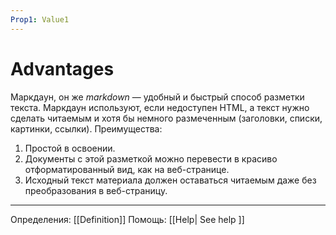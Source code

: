 ```yaml
---
Prop1: Value1
---
```


# Advantages
Маркдаун, он же *markdown* — удобный и быстрый способ разметки текста. Маркдаун используют, если недоступен HTML, а текст нужно сделать читаемым и хотя бы немного размеченным (заголовки, списки, картинки, ссылки). Преимущества:
1. Простой в освоении.
2. Документы с этой разметкой можно перевести в красиво отформатированный вид, как на веб-странице.
3. Исходный текст материала должен оставаться читаемым даже без преобразования в веб-страницу.
***
Определения: [[Definition]]
Помощь: [[Help| See help ]]